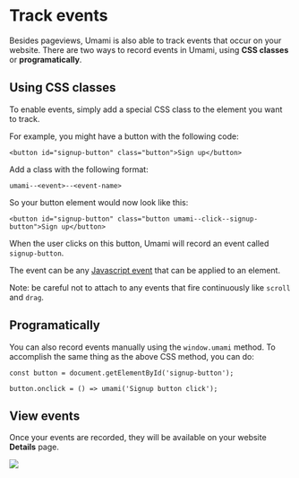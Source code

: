 # Track events

Besides pageviews, Umami is also able to track events that occur on your website. There are two ways to record
events in Umami, using **CSS classes** or **programatically**.

## Using CSS classes

To enable events, simply add a
special CSS class to the element you want to track.

For example, you might have a button with the following code:

```
<button id="signup-button" class="button">Sign up</button>
```

Add a class with the following format:

```
umami--<event>--<event-name>
```

So your button element would now look like this:

```
<button id="signup-button" class="button umami--click--signup-button">Sign up</button>
```

When the user clicks on this button, Umami will record an event called `signup-button`.

The event can be any [Javascript event](https://developer.mozilla.org/en-US/docs/Web/Events) that can be 
applied to an element.

Note: be careful not to attach to any events that fire continuously like `scroll` and `drag`. 

## Programatically

You can also record events manually using the `window.umami` method. To accomplish the same thing as the above
CSS method, you can do:

```
const button = document.getElementById('signup-button');

button.onclick = () => umami('Signup button click');
```


## View events

Once your events are recorded, they will be available on your website **Details** page.

<img src="/events.png" />